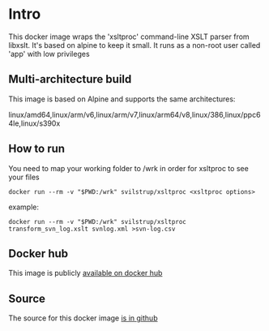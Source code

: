 # Intro

This docker image wraps the 'xsltproc' command-line XSLT parser from libxslt.
It's based on alpine to keep it small. It runs as a non-root user called 'app' with low privileges

## Multi-architecture build

This image is based on Alpine and supports the same architectures:

linux/amd64,linux/arm/v6,linux/arm/v7,linux/arm64/v8,linux/386,linux/ppc64le,linux/s390x

## How to run

You need to map your working folder to /wrk in order for xsltproc to see your files

    docker run --rm -v "$PWD:/wrk" svilstrup/xsltproc <xsltproc options>

example:

    docker run --rm -v "$PWD:/wrk" svilstrup/xsltproc transform_svn_log.xslt svnlog.xml >svn-log.csv

## Docker hub

This image is publicly [available on docker hub](https://hub.docker.com/r/s3v1/xsltproc/)

## Source

The source for this docker image [is in github](https://github.com/s3v1/docker-xsltproc)
